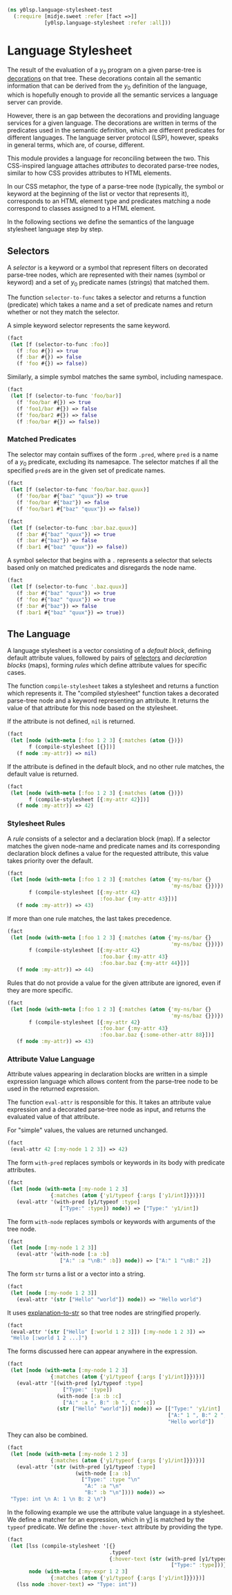 ```clojure
(ns y0lsp.language-stylesheet-test
  (:require [midje.sweet :refer [fact =>]]
            [y0lsp.language-stylesheet :refer :all]))

```
# Language Stylesheet

The result of the evaluation of a $y_0$ program on a given parse-tree is
[decorations](rules.md#tracing-definitions) on that tree. These decorations
contain all the semantic information that can be derived from the $y_0$
definition of the language, which is hopefully enough to provide all the
semantic services a language server can provide.

However, there is an gap between the decorations and providing language
services for a given language. The decorations are written in terms of the
predicates used in the semantic definition, which are different predicates
for different languages. The language server protocol (LSP), however, speaks
in general terms, which are, of course, different.

This module provides a language for reconciling between the two. This
CSS-inspired language attaches _attributes_ to decorated parse-tree nodes,
similar to how CSS provides attributes to HTML elements.

In our CSS metaphor, the type of a parse-tree node (typically, the symbol or
keyword at the beginning of the list or vector that represents it),
corresponds to an HTML element type and predicates matching a node correspond
to classes assigned to a HTML element.

In the following sections we define the semantics of the language stylesheet
language step by step.

## Selectors

A _selector_ is a keyword or a symbol that represent filters on decorated
parse-tree nodes, which are represented with their names (symbol or keyword)
and a set of $y_0$ predicate names (strings) that matched them.

The function `selector-to-func` takes a selector and returns a function
(predicate) which takes a name and a set of predicate names and return
whether or not they match the selector.

A simple keyword selector represents the same keyword.
```clojure
(fact
 (let [f (selector-to-func :foo)]
   (f :foo #{}) => true
   (f :bar #{}) => false
   (f 'foo #{}) => false))

```
Similarly, a simple symbol matches the same symbol, including namespace.
```clojure
(fact
 (let [f (selector-to-func 'foo/bar)]
   (f 'foo/bar #{}) => true
   (f 'foo1/bar #{}) => false
   (f 'foo/bar2 #{}) => false
   (f :foo/bar #{}) => false))

```
### Matched Predicates

The selector may contain suffixes of the form `.pred`, where `pred` is a name
of a $y_0$ predicate, excluding its namesapce. The selector matches if all
the specified `pred`s are in the given set of predicate names.
```clojure
(fact
 (let [f (selector-to-func 'foo/bar.baz.quux)]
   (f 'foo/bar #{"baz" "quux"}) => true
   (f 'foo/bar #{"baz"}) => false
   (f 'foo/bar1 #{"baz" "quux"}) => false))

(fact
 (let [f (selector-to-func :bar.baz.quux)]
   (f :bar #{"baz" "quux"}) => true
   (f :bar #{"baz"}) => false
   (f :bar1 #{"baz" "quux"}) => false))

```
A symbol selector that begins with a `.` represents a selector that selects
based only on matched predicates and disregards the node name.
```clojure
(fact
 (let [f (selector-to-func '.baz.quux)]
   (f :bar #{"baz" "quux"}) => true
   (f 'foo #{"baz" "quux"}) => true
   (f :bar #{"baz"}) => false
   (f :bar1 #{"baz" "quux"}) => true))

```
## The Language

A language stylesheet is a vector consisting of a _default block_, defining
default attribute values, followed by pairs of [selectors](#selectors) and
_declaration blocks_ (maps), forming _rules_ which define attribute values
for specific cases.

The function `compile-stylesheet` takes a stylesheet and returns a function
which represents it. The "compiled stylesheet" function takes a decorated
parse-tree node and a keyword representing an attribute. It returns the value
of that attribute for this node based on the stylesheet.

If the attribute is not defined, `nil` is returned.
```clojure
(fact
 (let [node (with-meta [:foo 1 2 3] {:matches (atom {})})
       f (compile-stylesheet [{}])]
   (f node :my-attr)) => nil)

```
If the attribute is defined in the default block, and no other rule matches,
the default value is returned.
```clojure
(fact
 (let [node (with-meta [:foo 1 2 3] {:matches (atom {})})
       f (compile-stylesheet [{:my-attr 42}])]
   (f node :my-attr)) => 42)

```
### Stylesheet Rules

A _rule_ consists of a selector and a declaration block (map). If a selector
matches the given node-name and predicate names and its corresponding
declaration block defines a value for the requested attribute, this value
takes priority over the default.
```clojure
(fact
 (let [node (with-meta [:foo 1 2 3] {:matches (atom {'my-ns/bar {}
                                                     'my-ns/baz {}})})
       f (compile-stylesheet [{:my-attr 42}
                              :foo.bar {:my-attr 43}])]
   (f node :my-attr)) => 43)

```
If more than one rule matches, the last takes precedence.
```clojure
(fact
 (let [node (with-meta [:foo 1 2 3] {:matches (atom {'my-ns/bar {}
                                                     'my-ns/baz {}})})
       f (compile-stylesheet [{:my-attr 42}
                              :foo.bar {:my-attr 43}
                              :foo.bar.baz {:my-attr 44}])]
   (f node :my-attr)) => 44)

```
Rules that do not provide a value for the given attribute are ignored, even
if they are more specific.
```clojure
(fact
 (let [node (with-meta [:foo 1 2 3] {:matches (atom {'my-ns/bar {}
                                                     'my-ns/baz {}})})
       f (compile-stylesheet [{:my-attr 42}
                              :foo.bar {:my-attr 43}
                              :foo.bar.baz {:some-other-attr 88}])]
   (f node :my-attr)) => 43)

```
### Attribute Value Language

Attribute values appearing in declaration blocks are written in a simple
expression language which allows content from the parse-tree node to be used
in the returned expression.

The function `eval-attr` is responsible for this. It takes an attribute value
expression and a decorated parse-tree node as input, and returns the
evaluated value of that attribute.

For "simple" values, the values are returned unchanged.
```clojure
(fact
 (eval-attr 42 [:my-node 1 2 3]) => 42)

```
The form `with-pred` replaces symbols or keywords in its body with predicate
attributes.
```clojure
(fact
 (let [node (with-meta [:my-node 1 2 3]
              {:matches (atom {'y1/typeof {:args ['y1/int]}})})]
   (eval-attr '(with-pred [y1/typeof :type]
                 ["Type:" :type]) node)) => ["Type:" 'y1/int])

```
The form `with-node` replaces symbols or keywords with arguments of the tree
node.
```clojure
(fact
 (let [node [:my-node 1 2 3]]
   (eval-attr '(with-node [:a :b]
                 ["A:" :a "\nB:" :b]) node)) => ["A:" 1 "\nB:" 2])

```
The form `str` turns a list or a vector into a string.
```clojure
(fact
 (let [node [:my-node 1 2 3]]
   (eval-attr '(str ["Hello" "world"]) node)) => "Hello world")

```
It uses [explanation-to-str](explanation.md#stringifying-explanations) so
that tree nodes are stringified properly.
```clojure
(fact
 (eval-attr '(str ["Hello" [:world 1 2 3]]) [:my-node 1 2 3]) =>
 "Hello [:world 1 2 ...]")

```
The forms discussed here can appear anywhere in the expression.
```clojure
(fact
 (let [node (with-meta [:my-node 1 2 3]
              {:matches (atom {'y1/typeof {:args ['y1/int]}})})]
   (eval-attr '[(with-pred [y1/typeof :type]
                  ["Type:" :type])
                (with-node [:a :b :c]
                  ["A:" :a ", B:" :b ", C:" :c])
                (str ["Hello" "world"])] node)) => [["Type:" 'y1/int]
                                                    ["A:" 1 ", B:" 2 ", C:" 3]
                                                    "Hello world"])

```
They can also be combined.
```clojure
(fact
 (let [node (with-meta [:my-node 1 2 3]
              {:matches (atom {'y1/typeof {:args ['y1/int]}})})]
   (eval-attr '(str (with-pred [y1/typeof :type]
                      (with-node [:a :b]
                        ["Type:" :type "\n"
                         "A:" :a "\n"
                         "B:" :b "\n"]))) node)) =>
 "Type: int \n A: 1 \n B: 2 \n")

```
In the following example we use the attribute value language in a stylesheet.
We define a matcher for an expression, which in [y1](y1.md) is matched by the
`typeof` predicate. We define the `:hover-text` attribute by providing the
type.
```clojure
(fact
 (let [lss (compile-stylesheet '[{}
                                 .typeof
                                 {:hover-text (str (with-pred [y1/typeof :type]
                                                     ["Type:" :type]))}])
       node (with-meta [:my-expr 1 2 3]
              {:matches (atom {'y1/typeof {:args ['y1/int]}})})]
   (lss node :hover-text) => "Type: int"))
```

